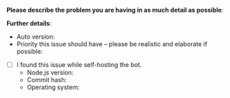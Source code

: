 **Please describe the problem you are having in as much detail as possible**:


**Further details**:

- Auto version:
- Priority this issue should have – please be realistic and elaborate if possible:

- [ ] I found this issue while self-hosting the bot.
  - Node.js version:
  - Commit hash:
  - Operating system:
